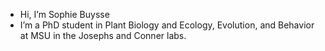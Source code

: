 - Hi, I’m Sophie Buysse
- I’m a PhD student in Plant Biology and Ecology, Evolution, and Behavior at MSU in the Josephs and Conner labs.

<!---
sfbuysse/sfbuysse is a ✨ special ✨ repository because its `README.md` (this file) appears on your GitHub profile.
You can click the Preview link to take a look at your changes.
--->
